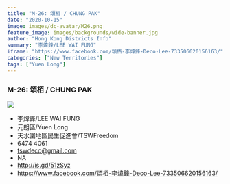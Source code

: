 ```yaml
---
title: "M-26: 頌栢 / CHUNG PAK"
date: "2020-10-15"
image: images/dc-avatar/M26.png
feature_image: images/backgrounds/wide-banner.jpg
author: "Hong Kong Districts Info"
summary: "李煒鋒/LEE WAI FUNG"
iframe: "https://www.facebook.com/頌栢-李煒鋒-Deco-Lee-733506620156163/"
categories: ["New Territories"]
tags: ["Yuen Long"]
---
```


### M-26: 頌栢 / CHUNG PAK  
![](/images/dc-avatar/M26.png)  

 - 李煒鋒/LEE WAI FUNG  
 - 元朗區/Yuen Long  
 - 天水圍地區民生促進會/TSWFreedom  
 - 6474 4061  
 - tswdeco@gmail.com  
 - NA  
 - http://is.gd/51zSyz  
 - https://www.facebook.com/頌栢-李煒鋒-Deco-Lee-733506620156163/
